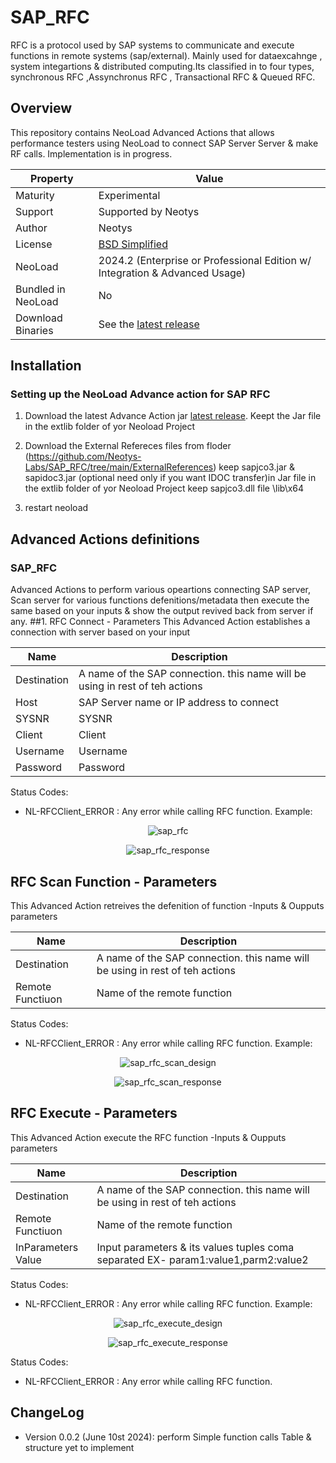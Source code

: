 # SAP_RFC

RFC is a protocol used by SAP systems to  communicate and execute functions in remote systems (sap/external). Mainly used for dataexcahnge , system integartions & distributed computing.Its classified in to four types, synchronous RFC ,Assynchronus RFC , Transactional RFC & Queued RFC​.

## Overview

This repository contains NeoLoad Advanced Actions that allows performance testers using NeoLoad to connect SAP Server Server & make RF calls.
Implementation is in progress.

| Property           | Value                                                                         |
|--------------------|-------------------------------------------------------------------------------|
| Maturity           | Experimental                                                                  |
| Support            | Supported by Neotys                                                           |
| Author             | Neotys                                                                        |
| License            | [BSD Simplified](https://www.neotys.com/documents/legal/bsd-neotys.txt)       |
| NeoLoad            | 2024.2 (Enterprise or Professional Edition w/ Integration & Advanced Usage)    |
| Bundled in NeoLoad | No                                                                          |
| Download Binaries  | See the [latest release]() |


## Installation

### Setting up the NeoLoad Advance action for SAP RFC

1. Download the latest Advance Action jar [latest release](https://github.com/Neotys-Labs/SAP_RFC/releases/tag/sap-RFC-0.0.6).
   Keept the Jar file in the extlib folder of yor Neoload Project

3. Download the External Refereces files from floder (https://github.com/Neotys-Labs/SAP_RFC/tree/main/ExternalReferences)
   keep sapjco3.jar & sapidoc3.jar (optional need only if you want IDOC transfer)in Jar file in the extlib folder of yor Neoload Project
   keep sapjco3.dll file <Neoload Installation folder>\lib\x64

4. restart neoload
## Advanced Actions definitions
### SAP_RFC

Advanced Actions to perform various opeartions connecting SAP server, Scan server for various functions defenitions/metadata then execute the same  based on your inputs & show the output revived back from server if any.
##1. RFC Connect - Parameters
This Advanced Action establishes a connection with server  based on your input

| Name                     | Description       |
| ---------------          | ----------------- |
| Destination              | A name of the SAP connection. this name will be using in rest of teh actions            |
| Host                     | SAP Server name or IP address to connect |
| SYSNR                    | SYSNR |
| Client                   | Client |
| Username                 | Username |
| Password                 | Password |

Status Codes:
* NL-RFCClient_ERROR :  Any error while calling RFC function. 
Example:
<p align="center"><img src="/screenshot/sap_rfc_reqdesign.PNG" alt="sap_rfc" /></p>
<p align="center"><img src="/screenshot/sap_rfc_response.PNG" alt="sap_rfc_response" /></p>

## RFC Scan Function - Parameters
This Advanced Action retreives the defenition of function -Inputs & Oupputs parameters

| Name                     | Description       |
| ---------------          | ----------------- |
| Destination              | A name of the SAP connection. this name will be using in rest of teh actions            |
| Remote Functiuon         | Name of the remote function |


Status Codes:
* NL-RFCClient_ERROR :  Any error while calling RFC function. 
Example:
<p align="center"><img src="/screenshot/scan_function_design.PNG" alt="sap_rfc_scan_design" /></p>
<p align="center"><img src="/screenshot/scan function_response.PNG" alt="sap_rfc_scan_response" /></p>

## RFC Execute - Parameters
This Advanced Action execute the RFC function -Inputs & Oupputs parameters

| Name                     | Description       |
| ---------------          | ----------------- |
| Destination              | A name of the SAP connection. this name will be using in rest of teh actions            |
| Remote Functiuon         | Name of the remote function |
| InParameters Value       | Input parameters & its values tuples coma separated  EX- param1:value1,parm2:value2 |

Status Codes:
* NL-RFCClient_ERROR :  Any error while calling RFC function. 
Example:
<p align="center"><img src="/screenshot/Execute_function_Design.PNG" alt="sap_rfc_execute_design" /></p>
<p align="center"><img src="/screenshot/Execute_function_response.PNG" alt="sap_rfc_execute_response" /></p>

Status Codes:
* NL-RFCClient_ERROR :  Any error while calling RFC function. 


## ChangeLog

* Version 0.0.2 (June 10st 2024): perform Simple function calls Table & structure yet to implement

